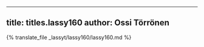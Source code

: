 
---
title: titles.lassy160
author: Ossi Törrönen
---
{% translate_file _lassyt/lassy160/lassy160.md %}